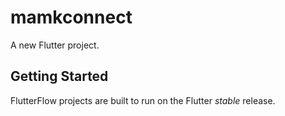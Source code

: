 # mamkconnect

A new Flutter project.

## Getting Started

FlutterFlow projects are built to run on the Flutter _stable_ release.
